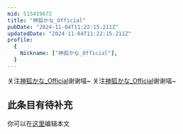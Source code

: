 ```yaml
---
mid: 515419672
title: "神狐かな_Official"
pubDate: "2024-11-04T11:22:15.211Z"
updatedDate: "2024-11-04T11:22:15.211Z"
profile:
  {
    Nickname: ["神狐かな_Official"],
  }
---
```


关注[神狐かな_Official](https://space.bilibili.com/515419672)谢谢喵~ 关注[神狐かな_Official](https://space.bilibili.com/515419672)谢谢喵~

## 此条目有待补充
你可以在[这里](https://github.com/Yuhanawa/VTuber.ICU-Content/edit/master/v/神狐かな_Official/index.md)编辑本文
